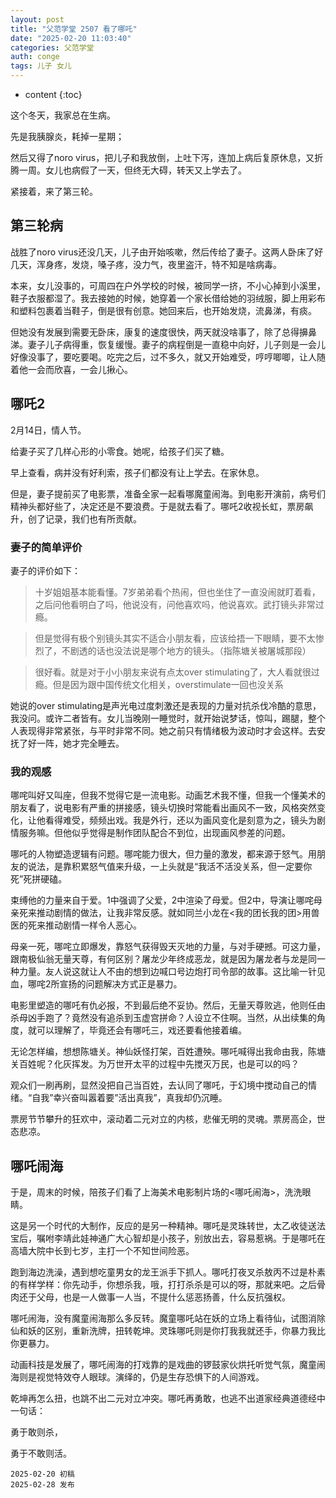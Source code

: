 ```yaml
---
layout: post
title: "父范学堂 2507 看了哪吒"
date: "2025-02-20 11:03:40"
categories: 父范学堂
auth: conge
tags: 儿子 女儿
---
```

* content
{:toc}

这个冬天，我家总在生病。

先是我胰腺炎，耗掉一星期；

然后又得了noro virus，把儿子和我放倒，上吐下泻，连加上病后复原休息，又折腾一周。女儿也病假了一天，但终无大碍，转天又上学去了。

紧接着，来了第三轮。




## 第三轮病

战胜了noro virus还没几天，儿子由开始咳嗽，然后传给了妻子。这两人卧床了好几天，浑身疼，发烧，嗓子疼，没力气，夜里盗汗，特不知是啥病毒。

本来，女儿没事的，可周四在户外学校的时候，被同学一挤，不小心掉到小溪里，鞋子衣服都湿了。我去接她的时候，她穿着一个家长借给她的羽绒服，脚上用彩布和塑料包裹着当鞋子，倒是很有创意。她回来后，也开始发烧，流鼻涕，有痰。

但她没有发展到需要无卧床，康复的速度很快，两天就没啥事了，除了总得擤鼻涕。妻子儿子病得重，恢复缓慢。妻子的病程倒是一直稳中向好，儿子则是一会儿好像没事了，要吃要喝。吃完之后，过不多久，就又开始难受，哼哼唧唧，让人随着他一会而欣喜，一会儿揪心。

## 哪吒2

2月14日，情人节。

给妻子买了几样心形的小零食。她呢，给孩子们买了糖。

早上查看，病并没有好利索，孩子们都没有让上学去。在家休息。

但是，妻子提前买了电影票，准备全家一起看哪魔童闹海。到电影开演前，病号们精神头都好些了，决定还是不要浪费。于是就去看了。哪吒2收视长虹，票房飙升，创了记录，我们也有所贡献。

### 妻子的简单评价

妻子的评价如下：

> 十岁姐姐基本能看懂。7岁弟弟看个热闹，但也坐住了一直没闹就盯着看，之后问他看明白了吗，他说没有，问他喜欢吗，他说喜欢。武打镜头非常过瘾。

> 但是觉得有极个别镜头其实不适合小朋友看，应该给捂一下眼睛，要不太惨烈了，不剧透的话也没法说是哪个地方的镜头。（指陈塘关被屠城那段）

> 很好看。就是对于小小朋友来说有点太over stimulating了，大人看就很过瘾。但是因为跟中国传统文化相关，overstimulate一回也没关系

她说的over stimulating是声光电过度刺激还是表现的力量对抗杀伐冷酷的意思，我没问。或许二者皆有。女儿当晚刚一睡觉时，就开始说梦话，惊叫，踢腿，整个人表现得非常紧张，与平时非常不同。她之前只有情绪极为波动时才会这样。去安抚了好一阵，她才完全睡去。

### 我的观感

哪咤叫好又叫座，但我不觉得它是一流电影。动画艺术我不懂，但我一个懂美术的朋友看了，说电影有严重的拼接感，镜头切换时常能看出画风不一致，风格突然变化，让他看得难受，频频出戏。我是外行，还以为画风变化是刻意为之，镜头为剧情服务嘛。但他似乎觉得是制作团队配合不到位，出现画风参差的问题。

哪吒的人物塑造逻辑有问题。哪咤能力很大，但力量的激发，都来源于怒气。用朋友的说法，是靠积累怒气值来升级，一上头就是“我活不活没关系，但一定要你死”死拼硬磕。

束缚他的力量来自于爱。1中强调了父爱，2中渲染了母爱。但2中，导演让哪咤母亲死来推动剧情的做法，让我非常反感。就如同兰小龙在<我的团长我的团>用兽医的死来推动剧情一样令人恶心。

母亲一死，哪咤立即爆发，靠怒气获得毁天灭地的力量，与对手硬撼。可这力量，跟南极仙翁无量天尊，有何区别？屠龙少年终成恶龙，就是因为屠龙者与龙是同一种力量。友人说这就让人不由的想到边喊口号边炮打司令部的故事。这比喻一针见血，哪咤2所宣扬的问题解决方式正是暴力。

电影里塑造的哪吒有仇必报，不到最后绝不妥协。然后，无量天尊败逃，他则任由杀母凶手跑了？竟然没有追杀到玉虚宫拼命？人设立不住啊。当然，从出续集的角度，就可以理解了，毕竟还会有哪吒三，戏还要看他接着编。

无论怎样编，想想陈塘关。神仙妖怪打架，百姓遭殃。哪吒喊得出我命由我，陈塘关百姓呢？化灰挥发。为万世开太平的过程中先搅灭万民，也是可以的吗？

观众们一刷再刷，显然没把自己当百姓，去认同了哪吒，于幻境中搅动自己的情绪。“自我”幸兴奋叫嚣着要”活出真我”，真我却仍沉睡。

票房节节攀升的狂欢中，滚动着二元对立的内核，悲催无明的灵魂。票房高企，世态悲凉。

## 哪吒闹海

于是，周末的时候，陪孩子们看了上海美术电影制片场的<哪吒闹海>，洗洗眼睛。

这是另一个时代的大制作，反应的是另一种精神。哪吒是灵珠转世，太乙收徒送法宝后，嘱咐李靖此娃神通广大心智却是小孩子，别放出去，容易惹祸。于是哪吒在高墙大院中长到七岁，主打一个不知世间险恶。

跑到海边洗澡，遇到想吃童男女的龙王派手下抓人。哪吒打夜叉杀敖丙不过是朴素的有样学样：你先动手，你想杀我，哦，打打杀杀是可以的呀，那就来吧。之后骨肉还于父母，也是一人做事一人当，不提什么惩恶扬善，什么反抗强权。

哪吒闹海，没有魔童闹海那么多反转。魔童哪吒站在妖的立场上看待仙，试图消除仙和妖的区别，重新洗牌，扭转乾坤。灵珠哪吒则是你打我我就还手，你暴力我比你更暴力。

动画科技是发展了，哪吒闹海的打戏靠的是戏曲的锣鼓家伙烘托听觉气氛，魔童闹海则是视觉特效夺人眼球。演绎的，仍是生存恐惧下的人间游戏。

乾坤再怎么扭，也跳不出二元对立冲突。哪吒再勇敢，也逃不出道家经典道德经中一句话：

勇于敢则杀，

勇于不敢则活。

```
2025-02-20 初稿
2025-02-28 发布
```
